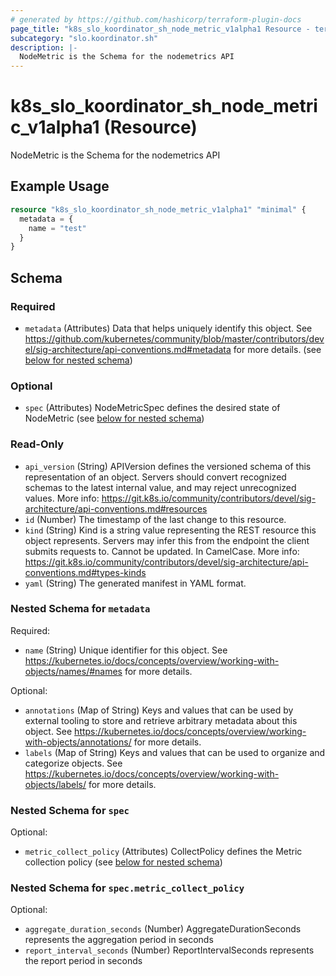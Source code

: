 ```yaml
---
# generated by https://github.com/hashicorp/terraform-plugin-docs
page_title: "k8s_slo_koordinator_sh_node_metric_v1alpha1 Resource - terraform-provider-k8s"
subcategory: "slo.koordinator.sh"
description: |-
  NodeMetric is the Schema for the nodemetrics API
---
```


# k8s_slo_koordinator_sh_node_metric_v1alpha1 (Resource)

NodeMetric is the Schema for the nodemetrics API

## Example Usage

```terraform
resource "k8s_slo_koordinator_sh_node_metric_v1alpha1" "minimal" {
  metadata = {
    name = "test"
  }
}
```

<!-- schema generated by tfplugindocs -->
## Schema

### Required

- `metadata` (Attributes) Data that helps uniquely identify this object. See https://github.com/kubernetes/community/blob/master/contributors/devel/sig-architecture/api-conventions.md#metadata for more details. (see [below for nested schema](#nestedatt--metadata))

### Optional

- `spec` (Attributes) NodeMetricSpec defines the desired state of NodeMetric (see [below for nested schema](#nestedatt--spec))

### Read-Only

- `api_version` (String) APIVersion defines the versioned schema of this representation of an object. Servers should convert recognized schemas to the latest internal value, and may reject unrecognized values. More info: https://git.k8s.io/community/contributors/devel/sig-architecture/api-conventions.md#resources
- `id` (Number) The timestamp of the last change to this resource.
- `kind` (String) Kind is a string value representing the REST resource this object represents. Servers may infer this from the endpoint the client submits requests to. Cannot be updated. In CamelCase. More info: https://git.k8s.io/community/contributors/devel/sig-architecture/api-conventions.md#types-kinds
- `yaml` (String) The generated manifest in YAML format.

<a id="nestedatt--metadata"></a>
### Nested Schema for `metadata`

Required:

- `name` (String) Unique identifier for this object. See https://kubernetes.io/docs/concepts/overview/working-with-objects/names/#names for more details.

Optional:

- `annotations` (Map of String) Keys and values that can be used by external tooling to store and retrieve arbitrary metadata about this object. See https://kubernetes.io/docs/concepts/overview/working-with-objects/annotations/ for more details.
- `labels` (Map of String) Keys and values that can be used to organize and categorize objects. See https://kubernetes.io/docs/concepts/overview/working-with-objects/labels/ for more details.


<a id="nestedatt--spec"></a>
### Nested Schema for `spec`

Optional:

- `metric_collect_policy` (Attributes) CollectPolicy defines the Metric collection policy (see [below for nested schema](#nestedatt--spec--metric_collect_policy))

<a id="nestedatt--spec--metric_collect_policy"></a>
### Nested Schema for `spec.metric_collect_policy`

Optional:

- `aggregate_duration_seconds` (Number) AggregateDurationSeconds represents the aggregation period in seconds
- `report_interval_seconds` (Number) ReportIntervalSeconds represents the report period in seconds


